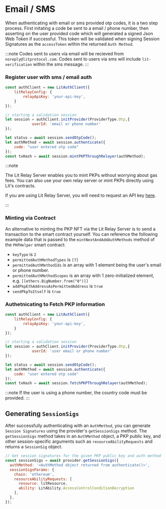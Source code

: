 # Email / SMS

When authenticating with email or sms provided otp codes, it is a two step process. First initating a code be sent to a email / phone number, then asserting on the user provided code which will generated a signed Json Web Token if successful. This token will be validated when signing Session Signatures as the `accessToken` within the returned `Auth Method`.

:::note
Codes sent to users via email will be recieved from `noreply@litprotocol.com`. Codes sent to users via sms will include `lit-verification` within the sms message.
:::
### Register user with sms / email auth

```javascript
const authClient = new LitAuthClient({
    litRelayConfig: {
        relayApiKey: 'your-api-key',
    }
});

// starting a validation session
let session = authClient.initProvider(ProviderType.Otp,{
            userId: 'email or phone number' 
});

let status = await session.sendOtpCode();
let authMethod = await session.authenticate({
    code: "user entered otp code"
});
const txHash = await session.mintPKPThroughRelayer(authMethod);
```
:::note

The Lit Relay Server enables you to mint PKPs without worrying about gas fees. You can also use your own relay server or mint PKPs directly using Lit's contracts.

If you are using Lit Relay Server, you will need to request an API key [here](https://forms.gle/RNZYtGYTY9BcD9MEA).

:::

### Minting via Contract

An alternative to minting the PKP NFT via the Lit Relay Server is to send a transaction to the smart contract yourself. You can reference the following example data that is passed to the `mintNextAndAddAuthMethods` method of the `PKPHelper` smart contract:

- `keyType` is `2`
- `permittedAuthMethodTypes` is `[7]`
- `permittedAuthMethodIds` is an array with 1 element being the user's email or phone number.
- `permittedAuthMethodScopes` is an array with 1 zero-initialized element, e.g. `[[ethers.BigNumber.from("0")]]`
- `addPkpEthAddressAsPermittedAddress` is `true`
- `sendPkpToItself` is `true`

### Authetnicating to Fetch PKP information

```javascript
const authClient = new LitAuthClient({
    litRelayConfig: {
        relayApiKey: 'your-api-key',
    }
});

// starting a validation session
let session = authClient.initProvider(ProviderType.Otp,{
            userId: 'user email or phone number'
});

let status = await session.sendOtpCode();
let authMethod = await session.authenticate({
    code: "user entered otp code"
});
const txHash = await session.fetchPKPThroughRelayer(authMethod);
```

:::note 
If the user is using a phone number, the country code must be provided.
:::


## Generating `SessionSigs`

After successfully authenticating with an `AuthMethod`, you can generate `Session Signatures` using the provider's `getSessionSigs` method. The `getSessionSigs` method takes in an `AuthMethod` object, a PKP public key, and other session-specific arguments such as `resourceAbilityRequests` and returns a `SessionSig` object.

```javascript
// Get session signatures for the given PKP public key and auth method
const sessionSigs = await provider.getSessionSigs({
  authMethod: '<AuthMethod object returned from authenticate()>',
  sessionSigsParams: {
    chain: 'ethereum',
    resourceAbilityRequests: [
      resource: litResource,
      ability: LitAbility.AccessControlConditionDecryption
    ],
  },
});
```